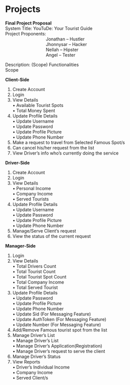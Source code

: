 # Projects

**Final Project Proposal**  
System Title: YouTuDe: Your Tourist Guide  
Project Proponents:  
&nbsp;&nbsp;&nbsp;&nbsp;&nbsp;&nbsp;&nbsp;&nbsp;&nbsp;&nbsp;&nbsp;&nbsp;&nbsp;&nbsp;&nbsp;&nbsp;&nbsp;&nbsp;
&nbsp;&nbsp;&nbsp;&nbsp;&nbsp;&nbsp;&nbsp;&nbsp;&nbsp;&nbsp;&nbsp;&nbsp;&nbsp;&nbsp;Jonathan – Hustler  
&nbsp;&nbsp;&nbsp;&nbsp;&nbsp;&nbsp;&nbsp;&nbsp;&nbsp;&nbsp;&nbsp;&nbsp;&nbsp;&nbsp;&nbsp;&nbsp;&nbsp;&nbsp;
&nbsp;&nbsp;&nbsp;&nbsp;&nbsp;&nbsp;&nbsp;&nbsp;&nbsp;&nbsp;&nbsp;&nbsp;&nbsp;&nbsp;Jhonnysar – Hacker  
&nbsp;&nbsp;&nbsp;&nbsp;&nbsp;&nbsp;&nbsp;&nbsp;&nbsp;&nbsp;&nbsp;&nbsp;&nbsp;&nbsp;&nbsp;&nbsp;&nbsp;&nbsp;
&nbsp;&nbsp;&nbsp;&nbsp;&nbsp;&nbsp;&nbsp;&nbsp;&nbsp;&nbsp;&nbsp;&nbsp;&nbsp;&nbsp;Nellah – Hipster  
&nbsp;&nbsp;&nbsp;&nbsp;&nbsp;&nbsp;&nbsp;&nbsp;&nbsp;&nbsp;&nbsp;&nbsp;&nbsp;&nbsp;&nbsp;&nbsp;&nbsp;&nbsp;
&nbsp;&nbsp;&nbsp;&nbsp;&nbsp;&nbsp;&nbsp;&nbsp;&nbsp;&nbsp;&nbsp;&nbsp;&nbsp;&nbsp;Angel – Tester
  
  
Description: (Scope) Functionalities  
Scope  

**Client-Side**  
1. Create Account  
2. Login  
3. View Details  
• Available Tourist Spots  
• Total Money Spent  
4. Update Profile Details  
• Update Username  
• Update Password  
• Update Profile Picture  
• Update Phone Number  
5. Make a request to travel from Selected Famous Spot/s  
6. Can cancel his/her request from the list  
7. View Driver’s info who’s currently doing the service  

**Driver-Side**  
1. Create Account  
2. Login  
3. View Details  
• Personal Income  
• Company Income  
• Served Tourists  
4. Update Profile Details  
• Update Username  
• Update Password  
• Update Profile Picture  
• Update Phone Number  
5. Manage/Serve Client’s request  
6. View the status of the current request  

**Manager-Side**  
1. Login  
2. View Details  
• Total Drivers Count  
• Total Tourist Count  
• Total Tourist Spot Count  
• Total Company Income  
• Total Served Tourist  
3. Update Profile Details  
• Update Password  
• Update Profile Picture  
• Update Phone Number  
• Update Sid (For Messaging Feature)  
• Update AuthToken (For Messaging Feature)  
• Update Number (For Messaging Feature)  
4. Add/Remove Famous tourist spot from the list  
5. Manage Driver’s List  
• Manage Driver’s List  
• Manage Driver’s Application(Registration)  
• Manage Driver’s request to serve the client  
6. Manage Driver’s Status  
7. View Reports  
• Driver’s Individual Income  
• Company Income  
• Served Client/s  